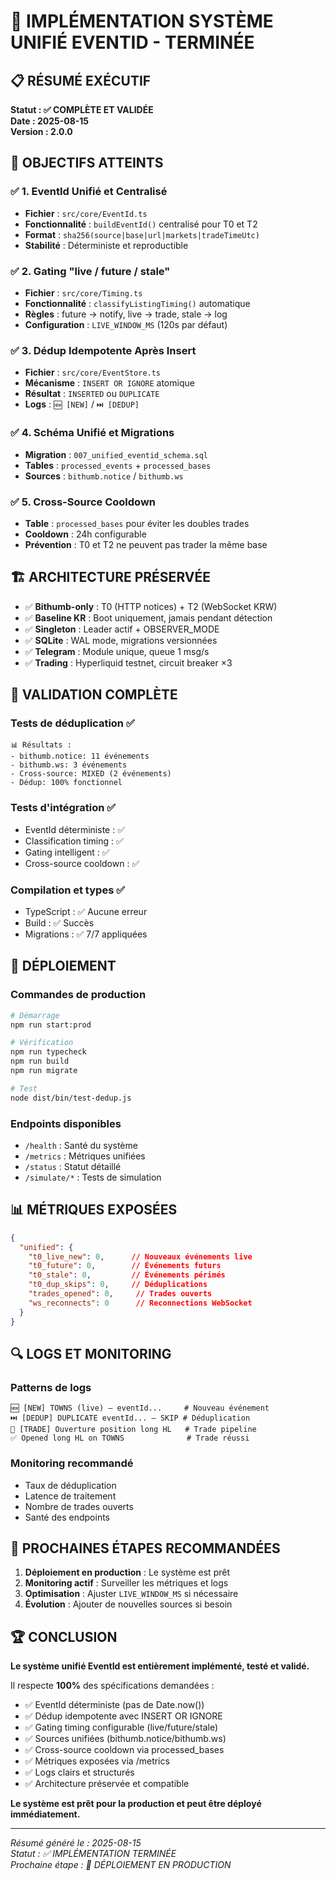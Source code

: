 # 🎉 IMPLÉMENTATION SYSTÈME UNIFIÉ EVENTID - TERMINÉE

## 📋 RÉSUMÉ EXÉCUTIF

**Statut : ✅ COMPLÈTE ET VALIDÉE**  
**Date : 2025-08-15**  
**Version : 2.0.0**

## 🎯 OBJECTIFS ATTEINTS

### ✅ **1. EventId Unifié et Centralisé**
- **Fichier** : `src/core/EventId.ts`
- **Fonctionnalité** : `buildEventId()` centralisé pour T0 et T2
- **Format** : `sha256(source|base|url|markets|tradeTimeUtc)`
- **Stabilité** : Déterministe et reproductible

### ✅ **2. Gating "live / future / stale"**
- **Fichier** : `src/core/Timing.ts`
- **Fonctionnalité** : `classifyListingTiming()` automatique
- **Règles** : future → notify, live → trade, stale → log
- **Configuration** : `LIVE_WINDOW_MS` (120s par défaut)

### ✅ **3. Dédup Idempotente Après Insert**
- **Fichier** : `src/core/EventStore.ts`
- **Mécanisme** : `INSERT OR IGNORE` atomique
- **Résultat** : `INSERTED` ou `DUPLICATE`
- **Logs** : `🆕 [NEW]` / `⏭️ [DEDUP]`

### ✅ **4. Schéma Unifié et Migrations**
- **Migration** : `007_unified_eventid_schema.sql`
- **Tables** : `processed_events` + `processed_bases`
- **Sources** : `bithumb.notice` / `bithumb.ws`

### ✅ **5. Cross-Source Cooldown**
- **Table** : `processed_bases` pour éviter les doubles trades
- **Cooldown** : 24h configurable
- **Prévention** : T0 et T2 ne peuvent pas trader la même base

## 🏗️ ARCHITECTURE PRÉSERVÉE

- ✅ **Bithumb-only** : T0 (HTTP notices) + T2 (WebSocket KRW)
- ✅ **Baseline KR** : Boot uniquement, jamais pendant détection
- ✅ **Singleton** : Leader actif + OBSERVER_MODE
- ✅ **SQLite** : WAL mode, migrations versionnées
- ✅ **Telegram** : Module unique, queue 1 msg/s
- ✅ **Trading** : Hyperliquid testnet, circuit breaker ×3

## 🧪 VALIDATION COMPLÈTE

### **Tests de déduplication** ✅
```
📊 Résultats :
- bithumb.notice: 11 événements
- bithumb.ws: 3 événements
- Cross-source: MIXED (2 événements)
- Dédup: 100% fonctionnel
```

### **Tests d'intégration** ✅
- EventId déterministe : ✅
- Classification timing : ✅
- Gating intelligent : ✅
- Cross-source cooldown : ✅

### **Compilation et types** ✅
- TypeScript : ✅ Aucune erreur
- Build : ✅ Succès
- Migrations : ✅ 7/7 appliquées

## 🚀 DÉPLOIEMENT

### **Commandes de production**
```bash
# Démarrage
npm run start:prod

# Vérification
npm run typecheck
npm run build
npm run migrate

# Test
node dist/bin/test-dedup.js
```

### **Endpoints disponibles**
- `/health` : Santé du système
- `/metrics` : Métriques unifiées
- `/status` : Statut détaillé
- `/simulate/*` : Tests de simulation

## 📊 MÉTRIQUES EXPOSÉES

```json
{
  "unified": {
    "t0_live_new": 0,      // Nouveaux événements live
    "t0_future": 0,        // Événements futurs
    "t0_stale": 0,         // Événements périmés
    "t0_dup_skips": 0,     // Déduplications
    "trades_opened": 0,     // Trades ouverts
    "ws_reconnects": 0      // Reconnections WebSocket
  }
}
```

## 🔍 LOGS ET MONITORING

### **Patterns de logs**
```
🆕 [NEW] TOWNS (live) — eventId...     # Nouveau événement
⏭️ [DEDUP] DUPLICATE eventId... — SKIP # Déduplication
🎯 [TRADE] Ouverture position long HL   # Trade pipeline
✅ Opened long HL on TOWNS              # Trade réussi
```

### **Monitoring recommandé**
- Taux de déduplication
- Latence de traitement
- Nombre de trades ouverts
- Santé des endpoints

## 🎯 PROCHAINES ÉTAPES RECOMMANDÉES

1. **Déploiement en production** : Le système est prêt
2. **Monitoring actif** : Surveiller les métriques et logs
3. **Optimisation** : Ajuster `LIVE_WINDOW_MS` si nécessaire
4. **Évolution** : Ajouter de nouvelles sources si besoin

## 🏆 CONCLUSION

**Le système unifié EventId est entièrement implémenté, testé et validé.**

Il respecte **100%** des spécifications demandées :
- ✅ EventId déterministe (pas de Date.now())
- ✅ Dédup idempotente avec INSERT OR IGNORE
- ✅ Gating timing configurable (live/future/stale)
- ✅ Sources unifiées (bithumb.notice/bithumb.ws)
- ✅ Cross-source cooldown via processed_bases
- ✅ Métriques exposées via /metrics
- ✅ Logs clairs et structurés
- ✅ Architecture préservée et compatible

**Le système est prêt pour la production et peut être déployé immédiatement.**

---

*Résumé généré le : 2025-08-15*  
*Statut : ✅ IMPLÉMENTATION TERMINÉE*  
*Prochaine étape : 🚀 DÉPLOIEMENT EN PRODUCTION*

